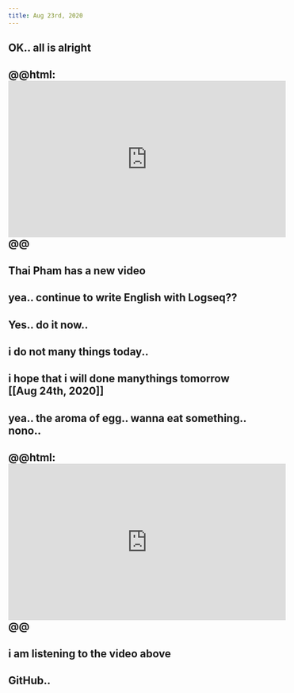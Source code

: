 ```yaml
---
title: Aug 23rd, 2020
---
```


## OK.. all is alright
## @@html: <iframe width="560" height="315" src="https://www.youtube.com/embed/2SPTWg-BAcM" frameborder="0" allow="accelerometer; autoplay; encrypted-media; gyroscope; picture-in-picture" allowfullscreen></iframe>@@
## Thai Pham has a new video
## yea.. continue to write English with Logseq??
## Yes.. do it now..
## i do not many things today..
## i hope that i will done manythings tomorrow [[Aug 24th, 2020]]
## yea.. the aroma of egg.. wanna eat something.. nono..
## @@html: <iframe width="560" height="315" src="https://www.youtube.com/embed/Erq4iCaxasU" frameborder="0" allow="accelerometer; autoplay; encrypted-media; gyroscope; picture-in-picture" allowfullscreen></iframe>@@
## i am listening to the video above
## GitHub..